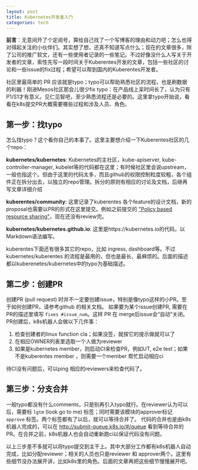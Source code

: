 ```yaml
---
layout: post
title: Kubernetes开发者入门
categories: tech
---
```


**前言**：无意间开了个定阅号，算给自己找了一个写博客的理由和动力吧；怎么也得对得起关注的小伙伴们。其实想了想，还真不知道写点什么；现在的文章很多，除了公司的推广软文，还有一些使用者记录的一些笔记。不过好像没什么人写关于开发者的文章，索性先写一段时间关于Kuberentes开发的文章，包括一些社区的讨论和一些issue的fix过程；希望可以帮到国内的Kuberentes开发者。

社区里最简单的 PR 应该就是typo；typo可以帮助熟悉社区的流程，也是刷数据的利器！刚进Mesos社区那会儿很少fix typo：在产品线上呆时间长了，认为只有P1/S1才有意义。见仁见智吧，至少熟悉流程还是必要的。这里拿typo开始说，看看在k8s提交PR大概需要哪些过程和涉及人员、角色。

## 第一步：找typo

怎么找typo？这个看你自己的本事了。这里主要想介绍一下Kuberentes社区的几个repo：

**kubernetes/kubernetes**: Kubernetes的主社区，kube-apiserver, kube-controller-manager, kubelet等的代码都在这里；有时候社区里会说upstream，一般也指这个。但由于这里的代码太多，而且github的权限控制粒度较粗，各个组件正在拆分出去，以独立的repo管理。拆分的原则有相应的讨论及文档，后继再写文章详细介绍

**kuberentes/community**: 这里记录了kuberentes 各个feature的设计文档，新的proposal也需要以PR的形式在这里提交。例如之前提交的 ["Policy based resource sharing"](https://github.com/kubernetes/community/pull/328)，现在还没有review完。

**kubernetes/kubernetes.github.io**: 这里是https://kubernetes.io的代码，以Markdown语法编写。

kuberentes下面还有很多其它的repo，比如 ingress, dashboard等。不过 kubernetes/kuberentes 的流程是最用的，但也是最长、最麻烦的。后面的描述都以kuberenetes/kubernetes中的typo为基础描述。

## 第二步：创建PR

创建PR (pull request) 时并不一定要创建issue，特别是像typo这样的小PR。至于如何创建PR，请参考github 的相关文档。
如果要为某个issue创建PR, 需要在PR的描述里填写 `fixes #issue_num`。这样 PR 在 merge后issue会“自动”关闭。
PR创建后，k8s机器人会做以下几件事：

1. 检查创建者的linux function cla；如果没签，就按它的提示做就可以了
1. 在相应OWNER列表里选取一个人做为reviewer
1. 如果是kubernetes member，则启动CI来检查PR，例如UT, e2e test；如果不是kuberentes member ，则需要一个member 帮忙启动相应ci

待CI没有问题后，可以ping 相应的reviewers来检查代码了。

## 第三步：分支合并

一般typo都没有什么comments，只是别再引入typo就行。在reviewer认为可以后，需要标 `lgtm` (look go to me) 标签；同时需要该模块的approver标记 `approve` 标签。两个标签都有了以后，就可以等待合并了。
代码的合并也是由k8s机器人完成的，可以在 http://submit-queue.k8s.io/#/queue 看到等待合并的PR。在合并之前，k8s机器人也会自动重新跑ci以保证代码没有问题。

以上三步差不多就可以将typo提交到主干上。其中大部分工作都有k8s机器人自动完成，比如分配reviewer；相关的人员也只是reviewer 和 approver两个。这里有些细节没办法展开讲，比如k8s里的角色。后面的文章再把这些细节慢慢展开吧。
